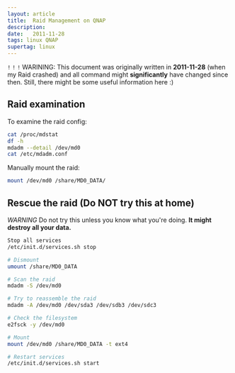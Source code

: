 ```yaml
---
layout: article
title:  Raid Management on QNAP
description: 
date:   2011-11-28
tags: linux QNAP
supertag: linux
---
```


`!` `!` `!` WARINING: This document was originally written in **2011-11-28** (when my Raid crashed) and all command might **significantly** have changed since then. Still, there might be some useful information here :)

## Raid examination

To examine the raid config:

```bash
cat /proc/mdstat
df -h
mdadm --detail /dev/md0
cat /etc/mdadm.conf
```

Manually mount the raid:

```bash
mount /dev/md0 /share/MD0_DATA/
```

## Rescue the raid (Do NOT try this at home)

*WARNING* Do not try this unless you know what you're doing. **It might destroy all your data.**

```bash
Stop all services
/etc/init.d/services.sh stop

# Dismount
umount /share/MD0_DATA

# Scan the raid
mdadm -S /dev/md0

# Try to reassemble the raid
mdadm -A /dev/md0 /dev/sda3 /dev/sdb3 /dev/sdc3

# Check the filesystem
e2fsck -y /dev/md0

# Mount
mount /dev/md0 /share/MD0_DATA -t ext4

# Restart services
/etc/init.d/services.sh start
```
